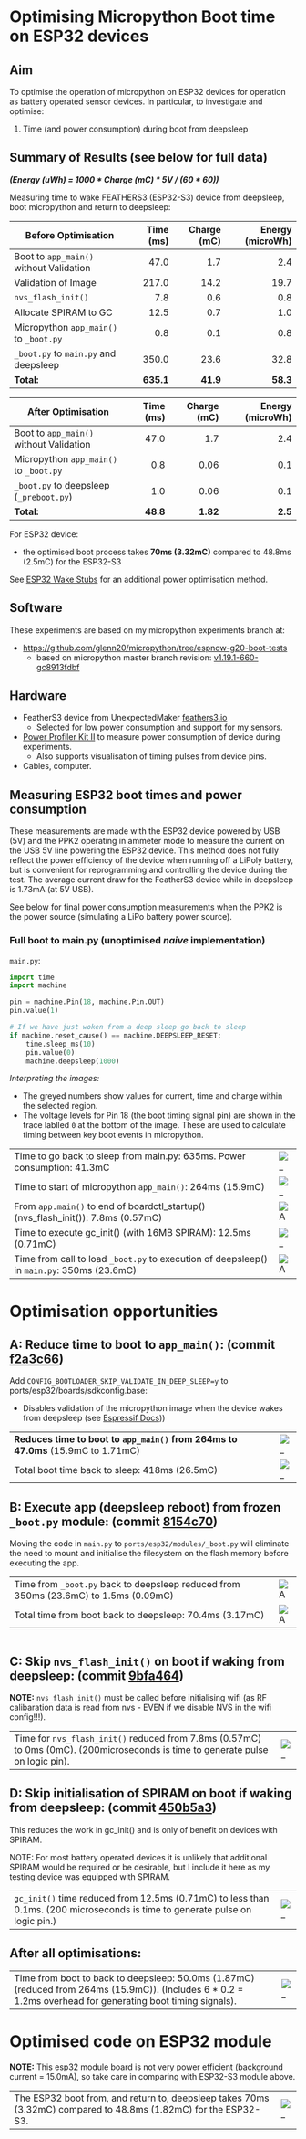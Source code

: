 # Optimising Micropython Boot time on ESP32 devices

## Aim

To optimise the operation of micropython on ESP32 devices for operation as
battery operated sensor devices. In particular, to investigate and optimise:

1. Time (and power consumption) during boot from deepsleep

## Summary of Results (see below for full data)

**_(Energy (uWh) = 1000 * Charge (mC) * 5V / (60 * 60))_**

Measuring time to wake FEATHERS3 (ESP32-S3) device from deepsleep, boot
micropython and return to deepsleep:

| Before Optimisation | Time (ms) | Charge (mC) | Energy (microWh) |
|---|---:|---:|---:|
| Boot to `app_main()` without Validation |  47.0 |  1.7  |  2.4 |
| Validation of Image                     | 217.0 | 14.2  | 19.7 |
| `nvs_flash_init()`                      |   7.8 |  0.6 |  0.8 |
| Allocate SPIRAM to GC                   |  12.5 |  0.7 |  1.0 |
| Micropython `app_main()` to `_boot.py`  |   0.8 |  0.1 |  0.8 |
| `_boot.py` to `main.py` and deepsleep   | 350.0 | 23.6  | 32.8 |
|**Total:**                               | **635.1** | **41.9** | **58.3** |

| After Optimisation | Time (ms) | Charge (mC) | Energy (microWh) |
|---|---:|---:|---:|
| Boot to `app_main()` without Validation | 47.0 |  1.7 | 2.4 |
| Micropython `app_main()` to `_boot.py` | 0.8 | 0.06 | 0.1 |
| `_boot.py` to deepsleep (`_preboot.py`) | 1.0 | 0.06 | 0.1 |
|**Total:** | **48.8** | **1.82** | **2.5** |

For ESP32 device:

- the optimised boot process takes **70ms (3.32mC)** compared to 48.8ms (2.5mC) for
the ESP32-S3

See [ESP32 Wake Stubs](../ESP32WakeStubs/README.md) for an additional power optimisation
method.

## Software

These experiments are based on my micropython experiments branch at:

- <https://github.com/glenn20/micropython/tree/espnow-g20-boot-tests>
  - based on micropython master branch revision: [v1.19.1-660-gc8913fdbf](https://github.com/micropython/micropython/tree/c8913fdbfadd43c879bba4d6d565be8b644f1feb)

## Hardware

- FeatherS3 device from UnexpectedMaker [feathers3.io](https://feathers3.io)
  - Selected for low power consumption and support for my sensors.
- [Power Profiler Kit
  II](https://www.nordicsemi.com/Products/Development-hardware/Power-Profiler-Kit-2)
  to measure power consumption of device during experiments.
  - Also supports visualisation of timing pulses from device pins.
- Cables, computer.

## Measuring ESP32 boot times and power consumption

These measurements are made with the ESP32 device powered by USB (5V) and the
PPK2 operating in ammeter mode to measure the current on the USB 5V line
powering the ESP32 device. This method does not fully reflect the power
efficiency of the device when running off a LiPoly battery, but is convenient
for reprogramming and controlling the device during the test. The average
current draw for the FeatherS3 device while in deepsleep is 1.73mA (at 5V USB).

See below for final power consumption measurements when the PPK2 is the power
source (simulating a LiPo battery power source).

### Full boot to main.py (unoptimised _naive_ implementation)

`main.py`:

```python
import time
import machine

pin = machine.Pin(18, machine.Pin.OUT)
pin.value(1)

# If we have just woken from a deep sleep go back to sleep
if machine.reset_cause() == machine.DEEPSLEEP_RESET:
    time.sleep_ms(10)
    pin.value(0)
    machine.deepsleep(1000)
```

_Interpreting the images:_

- The greyed numbers show values for current, time and charge within the
selected region.
- The voltage levels for Pin 18 (the boot timing signal pin) are shown in the
  trace lablled `0` at the bottom of the image. These are used to calculate
  timing between key boot events in micropython.

|   |   |
|---|---|
Time to go back to sleep from main.py: 635ms. Power consumption: 41.3mC | ![_](./images/PPK2-full-boot-to-main.png)
Time to start of micropython `app_main()`: 264ms (15.9mC) |![_](./images/ppk-20221117T050247.png)
From `app.main()` to end of boardctl_startup() (nvs_flash_init()): 7.8ms (0.57mC) | ![A](./images/ppk-2-nvs_flash_init_time.png)
Time to execute gc_init() (with 16MB SPIRAM): 12.5ms (0.71mC) | ![_](./images/ppk2-gc_init-time.png)
Time from call to load `_boot.py` to execution of deepsleep() in `main.py`: 350ms (23.6mC) | ![A](./images/ppk-2-boot-to-main-py.png)

# Optimisation opportunities

## A: Reduce time to boot to `app_main()`: (commit [f2a3c66](https://github.com/glenn20/micropython/commit/f2a3c66ad30784cfc82269a491107befbd0bf8a6))

Add `CONFIG_BOOTLOADER_SKIP_VALIDATE_IN_DEEP_SLEEP=y` to
ports/esp32/boards/sdkconfig.base:

- Disables validation of the micropython image when the device wakes from
  deepsleep (see [Espressif
  Docs](https://docs.espressif.com/projects/esp-idf/en/latest/esp32/api-reference/kconfig.html#config-bootloader-skip-validate-in-deep-sleep)))

|   |   |
|---|---|
**Reduces time to boot to `app_main()` from 264ms to 47.0ms** (15.9mC to 1.71mC) | ![_](./images/ppk-2-fast-boot-to-app_main.png)
Total boot time back to sleep: 418ms (26.5mC) | ![_](./images/ppk-2-fast-boot-all.png)

## B: Execute app (deepsleep reboot) from frozen `_boot.py` module: (commit [8154c70](https://github.com/glenn20/micropython/commit/8154c70be59106cff7e0ad5c888479b62971852e))

Moving the code in `main.py` to `ports/esp32/modules/_boot.py` will eliminate
the need to mount and initialise the filesystem on the flash memory before
executing the app.

|   |   |
|---|---|
Time from `_boot.py` back to deepsleep reduced from 350ms (23.6mC) to 1.5ms (0.09mC) | ![A](./images/ppk-2-fast-boot_preboot_to_deepsleep.png)
Total time from boot back to deepsleep: 70.4ms (3.17mC) | ![A](./images/ppk2-fast-boot_preboot.png)

|   |   |
|---|---|
## C: Skip `nvs_flash_init()` on boot if waking from deepsleep: (commit [9bfa464](https://github.com/glenn20/micropython/commit/9bfa4641cfe3f458c183ae88eae787a2cf2de3a7))

**NOTE:** `nvs_flash_init()` must be called before initialising wifi (as RF
calibaration data is read from nvs - EVEN if we disable NVS in the wifi config!!!).

|   |   |
|---|---|
Time for `nvs_flash_init()` reduced from 7.8ms (0.57mC) to 0ms (0mC). (200microseconds is time to generate pulse on logic pin). | ![_](./images/ppk-2-fast-boot-no-nvs-init.png)

## D: Skip initialisation of SPIRAM on boot if waking from deepsleep: (commit [450b5a3](https://github.com/glenn20/micropython/commit/450b5a308df2e17eb2b740a49f65bb080c665612))

This reduces the work in gc_init() and is only of benefit on devices with
SPIRAM.

NOTE: For most battery operated devices it is unlikely that additional SPIRAM
would be required or be desirable, but I include it here as my testing device
was equipped with SPIRAM.

|   |   |
|---|---|
`gc_init()` time reduced from 12.5ms (0.71mC) to less than 0.1ms. (200 microseconds is time to generate pulse on logic pin.) | ![_](./images/ppk-2-fast-boot-no-spiram.png)

## After all optimisations:

|   |   |
|---|---|
Time from boot to back to deepsleep: 50.0ms (1.87mC) (reduced from 264ms (15.9mC)). (Includes 6 * 0.2 = 1.2ms overhead for generating boot timing signals). | ![_](./images/ppk-2-fast-boot-final.png)

# Optimised code on ESP32 module

**NOTE:** This esp32 module board is not very power efficient (background current =
15.0mA), so take care in comparing with ESP32-S3 module above.

|   |   |
|---|---|
The ESP32 boot from, and return to, deepsleep takes 70ms (3.32mC) compared to 48.8ms (1.82mC) for the ESP32-S3. | ![_](./images/ppk-2-ESP32-fast-boot-1.png)
